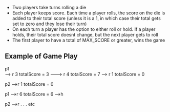 - Two players take turns rolling a die
- Each player keeps score. Each time a player rolls, the score on
the die is added to their total score (unless it is a 1, in which case
their total gets set to zero and they lose their turn)
- On each turn a player has the option to either roll or hold. If a player
holds, their total score doesnt change, but the next player gets to roll
- The first player to have a total of MAX_SCORE or greater, wins the game


## Example of Game Play

p1  
--> r
3
totalScore = 3
---> r
4
totalScore = 7
--> r
1
totalScore = 0

p2
-->r
1
totalScore = 0

p1
-->r
6
totalScore = 6
-->h

p2
-->r
.
.
.
etc
